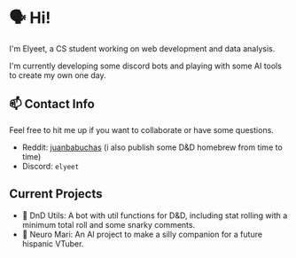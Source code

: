 # 🗣️ Hi!
I'm Elyeet, a CS student working on web development and data analysis.

I'm currently developing some discord bots and playing with some AI tools to create my own one day.

## 📫 Contact Info
Feel free to hit me up if you want to collaborate or have some questions.
- Reddit: [juanbabuchas](https://www.reddit.com/user/juanbabuchas/) (i also publish some D&D homebrew from time to time)
- Discord: `elyeet`

## Current Projects
- 🎲 DnD Utils: A bot with util functions for D&D, including stat rolling with a minimum total roll and some snarky comments.
- 🤖 Neuro Mari: An AI project to make a silly companion for a future hispanic VTuber.
